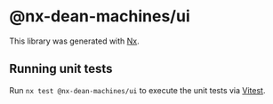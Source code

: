 # @nx-dean-machines/ui

This library was generated with [Nx](https://nx.dev).

## Running unit tests

Run `nx test @nx-dean-machines/ui` to execute the unit tests via [Vitest](https://vitest.dev/).
